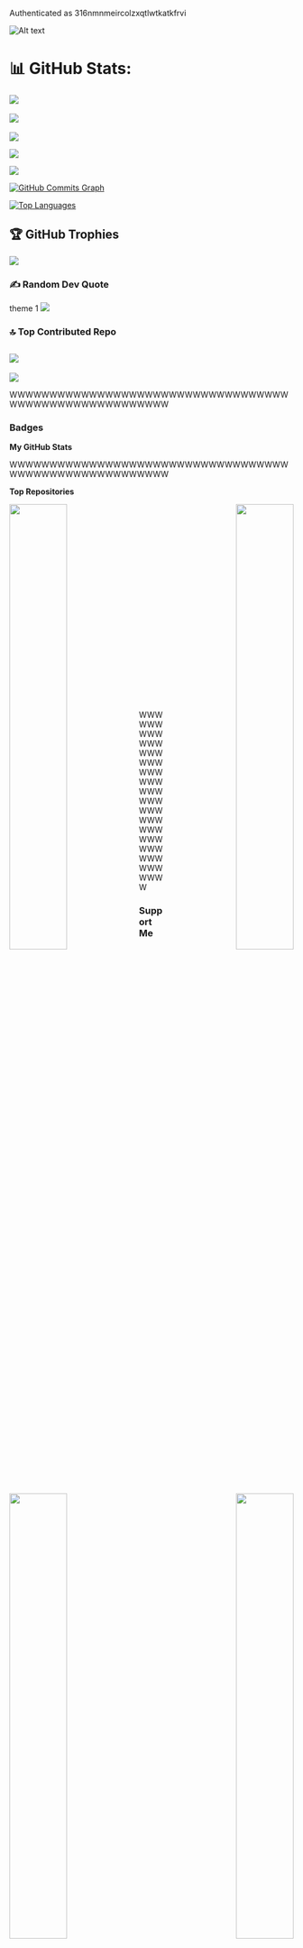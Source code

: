 Authenticated as 316nmnmeircolzxqtlwtkatkfrvi

<!-- For custom width : &width={width} (300 ≤ {width} ≤ 1000) -->
<!-- For custom count : &count={count} (1 ≤ {count} ≤ 10) -->
<!-- For unique tracks : &unique={true|1|on|yes} (default is false) -->

![Alt text](https://spotify-recently-played-readme.vercel.app/api?user=316nmnmeircolzxqtlwtkatkfrvi&count=10&unique=true&width=1000)

# 📊 GitHub Stats:

![](https://github-readme-stats.vercel.app/api?username=nimish05z&theme=blueberry&hide_border=false&include_all_commits=true&count_private=true)<br/><br/>
![](https://github-readme-streak-stats.herokuapp.com/?user=nimish05z&theme=blueberry&hide_border=false)<br/><br/>
![](https://github-readme-stats.vercel.app/api/top-langs/?username=nimish05z&theme=blueberry&hide_border=false&include_all_commits=true&count_private=true&layout=compact)<br/>

<a href="http://www.github.com/nimish05z"><img src="https://github-readme-streak-stats.herokuapp.com/?user=nimish05z&stroke=14b8a6&background=171717&ring=84cc16&fire=84cc16&currStreakNum=14b8a6&currStreakLabel=84cc16&sideNums=14b8a6&sideLabels=14b8a6&dates=14b8a6" /></a>

<a href="http://www.github.com/nimish05z"><img src="https://github-readme-streak-stats.herokuapp.com/?user=nimish05z&stroke=82aaff&background=242938&ring=82aaff&fire=e34c26&currStreakNum=e34c26&currStreakLabel=82aaff&sideNums=82aaff&sideLabels=82aaff&dates=82aaff&hide_border=false" /></a>








<a href="http://www.github.com/nimish05z"><img src="https://github-readme-activity-graph.cyclic.app/graph?username=nimish05z&bg_color=171717&color=14b8a6&line=0891b2&point=14b8a6&area_color=171717&area=true&hide_border=true&custom_title=GitHub%20Commits%20Graph" alt="GitHub Commits Graph" /></a>

<a href="https://github.com/nimish05z" align="left"><img src="https://github-readme-stats.vercel.app/api/top-langs/?username=nimish05z&langs_count=10&title_color=84cc16&text_color=14b8a6&icon_color=0891b2&bg_color=171717&hide_border=true&locale=en&custom_title=Top%20%Languages" alt="Top Languages" /></a>

## 🏆 GitHub Trophies

![](https://github-profile-trophy.vercel.app/?username=nimish05z&theme=radical&no-frame=false&no-bg=false&margin-w=4)

### ✍️ Random Dev Quote

theme 1
![](https://quotes-github-readme.vercel.app/api?type=horizontal&theme=radical)

### 🔝 Top Contributed Repo

## ![](https://github-contributor-stats.vercel.app/api?username=nimish05z&limit=5&theme=dark&combine_all_yearly_contributions=true)

[![](https://visitcount.itsvg.in/api?id=nimish05z&icon=0&color=0)](https://visitcount.itsvg.in)

WWWWWWWWWWWWWWWWWWWWWWWWWWWWWWWWWWWWWWWWWWWWWWWWWWWWWWW

### Badges

<b>My GitHub Stats</b>

WWWWWWWWWWWWWWWWWWWWWWWWWWWWWWWWWWWWWWWWWWWWWWWWWWWWWWW

<b>Top Repositories</b>

<div width="100%" align="center"><a href="https://github.com/nimish05z/YouTube-Playlist-Downloader" align="left"><img align="left" width="45%" src="https://github-readme-stats.vercel.app/api/pin/?username=nimish05z&repo=YouTube-Playlist-Downloader&title_color=84cc16&text_color=14b8a6&icon_color=0891b2&bg_color=171717&hide_border=true&locale=en" /></a><a href="https://github.com/nimish05z/Code-Zoey-Blog-Flask-Python" align="right"><img align="right" width="45%" src="https://github-readme-stats.vercel.app/api/pin/?username=nimish05z&repo=Code-Zoey-Blog-Flask-Python&title_color=84cc16&text_color=14b8a6&icon_color=0891b2&bg_color=171717&hide_border=true&locale=en" /></a></div><br /><br /><br /><br /><br /><br /><br />

<br /><br /><br /><br /><br />

<div width="100%" align="center"><a href="https://github.com/nimish05z/Shape-Generator" align="left"><img align="left" width="45%" src="https://github-readme-stats.vercel.app/api/pin/?username=nimish05z&repo=Shape-Generator&title_color=84cc16&text_color=14b8a6&icon_color=0891b2&bg_color=171717&hide_border=true&locale=en" /></a><a href="https://github.com/nimish05z/Earth-Data" align="right"><img align="right" width="45%" src="https://github-readme-stats.vercel.app/api/pin/?username=nimish05z&repo=Earth-Data&title_color=84cc16&text_color=14b8a6&icon_color=0891b2&bg_color=171717&hide_border=true&locale=en" /></a></div>

<br /><br /><br /><br /><br /><br /><br />

WWWWWWWWWWWWWWWWWWWWWWWWWWWWWWWWWWWWWWWWWWWWWWWWWWWWWWW

### Support Me

<ul style="list-style-type: none; margin: 0;">
<li style="display: inline-block; margin-right: 0.25rem;"><a href="https://www.buymeacoffee.com/nimish05z"><img src="https://cdn.buymeacoffee.com/buttons/v2/default-yellow.png" width="150"/></a></li>
<li style="display: inline-block; margin-right: 0.25rem;"><a href="https://www.ko-fi.com/nimish05z"><img src="https://storage.ko-fi.com/cdn/kofi2.png?v=3" width="150"/></a></li>
</ul>

WWWWWWWWWWWWWWWWWWWWWWWWWWWWWWWWWWWWWWWWWWWWWWWWWWWWWWW

WWWWWWWWWWWWWWWWWWWWWWWWWWWWWWWWWWWWWWWWWWWWWWWWWWWWWWW

## 🌐 Socials:

[![Behance](https://img.shields.io/badge/Behance-1769ff?logo=behance&logoColor=white)](https://behance.net/nimish05z)
[![Discord](https://img.shields.io/badge/Discord-%237289DA.svg?logo=discord&logoColor=white)](https://discord.gg/nimish05z)
[![Facebook](https://img.shields.io/badge/Facebook-%231877F2.svg?logo=Facebook&logoColor=white)](https://facebook.com/nimish05z)
[![Instagram](https://img.shields.io/badge/Instagram-%23E4405F.svg?logo=Instagram&logoColor=white)](https://instagram.com/nimish05z)
[![LinkedIn](https://img.shields.io/badge/LinkedIn-%230077B5.svg?logo=linkedin&logoColor=white)](https://linkedin.com/in/nimish05z)
[![Medium](https://img.shields.io/badge/Medium-12100E?logo=medium&logoColor=white)](https://medium.com/@nimish05z)
[![Pinterest](https://img.shields.io/badge/Pinterest-%23E60023.svg?logo=Pinterest&logoColor=white)](https://pinterest.com/nimish05z)
[![Quora](https://img.shields.io/badge/Quora-%23B92B27.svg?logo=Quora&logoColor=white)](https://quora.com/profile/nimish05z)
[![Reddit](https://img.shields.io/badge/Reddit-%23FF4500.svg?logo=Reddit&logoColor=white)](https://reddit.com/user/nimish05z)
[![Stack Overflow](https://img.shields.io/badge/-Stackoverflow-FE7A16?logo=stack-overflow&logoColor=white)](https://stackoverflow.com/users/nimish05z)
[![TikTok](https://img.shields.io/badge/TikTok-%23000000.svg?logo=TikTok&logoColor=white)](https://tiktok.com/@nimish05z)
[![Twitch](https://img.shields.io/badge/Twitch-%239146FF.svg?logo=Twitch&logoColor=white)](https://twitch.tv/nimish05z)
[![X](https://img.shields.io/badge/X-black.svg?logo=X&logoColor=white)](https://x.com/nimish05z)
[![YouTube](https://img.shields.io/badge/YouTube-%23FF0000.svg?logo=YouTube&logoColor=white)](https://youtube.com/@nimish05z)
[![Codepen](https://img.shields.io/badge/Codepen-000000?style=for-the-badge&logo=codepen&logoColor=white)](https://codepen.io/nimish05z)
[![Mastodon](https://img.shields.io/badge/-MASTODON-%232B90D9?style=for-the-badge&logo=mastodon&logoColor=white)](https://mastodon.social/@nimish05z)

# 💻 Tech Stack:

![Apache Groovy](https://img.shields.io/badge/Apache%20Groovy-4298B8.svg?style=flat&logo=Apache+Groovy&logoColor=white)

WWWWWWWWWWWWWWWWWWWWWWWWWWWWWWWWWWWWWWWWWWWWWWWWWWWWWWW

# Hi ![](https://user-images.githubusercontent.com/18350557/176309783-0785949b-9127-417c-8b55-ab5a4333674e.gif)My name is Nimish Garg

## Entrepreneur and Developer

Crafting smart solutions for modern challenges

-   🌍  I'm based in Jaipur, India
-   🖥️  See my portfolio at [Portfolio Link](http://portfolioLink)
-   ✉️  You can contact me at [nimishgrg05@gmail.com](mailto:nimishgrg05@gmail.com)
-   🚀  I'm currently working on [Market Mate](http://marketmate.com)
-   🧠  I'm learning advanced Python, React, Automation Frameworks, advanced machine learning techniques and refining my skills in web automation with Selenium
-   🤝  I'm open to collaborating on Automation projects, Web scraping, Problem-solving tools
-   ⚡  Avid Chess Player

<a href="https://www.github.com/nimish05z" target="_blank" rel="noreferrer"><img
src="https://img.shields.io/github/followers/nimish05z?logo=github&style=for-the-badge&color=0891b2&labelColor=171717" /></a>

<a href="https://www.x.com/nimish05z" target="_blank" rel="noreferrer"><img
src="https://img.shields.io/twitter/follow/nimish05z?logo=twitter&style=for-the-badge&color=0891b2&labelColor=171717"
/></a>

WWWWWWWWWWWWWWWWWWWWWWWWWWWWWWWWWWWWWWWWWWWWWWWWWWWWWWW

<h1 align="center">Hi 👋, I'm Nimish Garg</h1>

<h3 align="center">Entrepreneur and developer crafting smart solutions for modern challenges</h3>

<p align="left"> <img src="https://komarev.com/ghpvc/?username=nimish05z&label=Profile%20views&color=0e75b6&style=flat" alt="nimish05z" /> </p>

<p align="left"> <a href="https://github.com/ryo-ma/github-profile-trophy"><img src="https://github-profile-trophy.vercel.app/?username=nimish05z" alt="nimish05z" /></a> </p>

<p align="left"> <a href="https://twitter.com/nimish05z" target="blank"><img src="https://img.shields.io/twitter/follow/nimish05z?logo=twitter&style=for-the-badge" alt="nimish05z" /></a> </p>

-   🔭 I’m currently working on **my startup, Market Mate, a data-driven marketing platform connecting wholesalers and retailers through personalized WhatsApp marketing.**

-   🌱 I’m currently learning **advanced Python, React, Automation Frameworks, advanced machine learning techniques and refining my skills in web automation with Selenium.**

-   👯 I’m looking to collaborate on **Automation projects, Web scraping, Problem-solving tools.**

-   🤝 I’m looking for help with **data extraction projects.**

-   👨‍💻 All of my projects are available at [https://github.com/Nimish05Z](https://github.com/Nimish05Z)

-   💬 Ask me about **entrepreneurship, automation, web scraping, or anything in programming.**

-   📫 How to reach me **nimishgrg05@gmail.com**

-   📄 Know about my experiences [https://www.linkedin.com/in/Nimish05Z](https://www.linkedin.com/in/Nimish05Z)

-   ⚡ Fun fact **Avid Chess Player**
-

WWWWWWWWWWWWWWWWWWWWWWWWWWWWWWWWWWWWWWWWWWWWWWWWWWWWWWW
